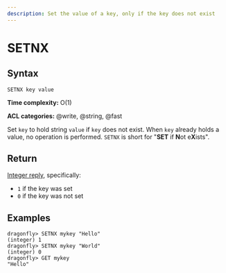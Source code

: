 ```yaml
---
description: Set the value of a key, only if the key does not exist
---
```


# SETNX

## Syntax

    SETNX key value

**Time complexity:** O(1)

**ACL categories:** @write, @string, @fast

Set `key` to hold string `value` if `key` does not exist.
When `key` already holds a value, no operation is performed.
`SETNX` is short for "**SET** if **N**ot e**X**ists".

## Return

[Integer reply](https://redis.io/docs/reference/protocol-spec/#integers), specifically:

* `1` if the key was set
* `0` if the key was not set

## Examples

```shell
dragonfly> SETNX mykey "Hello"
(integer) 1
dragonfly> SETNX mykey "World"
(integer) 0
dragonfly> GET mykey
"Hello"
```

